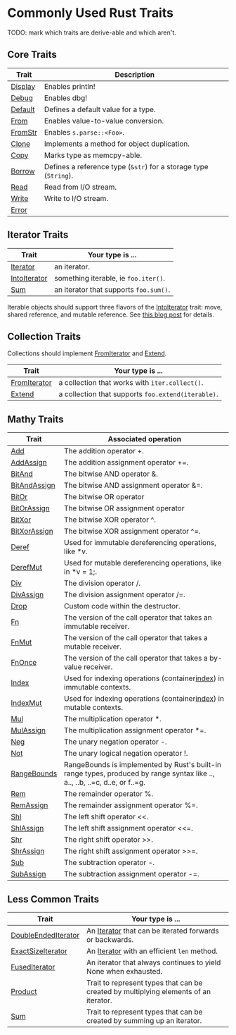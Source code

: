# Commonly Used Rust Traits

TODO: mark which traits are derive-able and which aren't.

## Core Traits

| Trait | Description |
| --- | --- |
| [Display] | Enables println! |
| [Debug] | Enables dbg! |
| [Default] | Defines a default value for a type. |
| [From] | Enables value-to-value conversion. |
| [FromStr] | Enables `s.parse::<Foo>`. ||
| [Clone] | Implements a method for object duplication. |
| [Copy] | Marks type as memcpy-able. |
| [Borrow] | Defines a reference type (`&str`) for a storage type (`String`). |
| [Read] | Read from I/O stream. |
| [Write] | Write to I/O stream. |
| [Error] | |

[Debug]: https://doc.rust-lang.org/std/fmt/trait.Debug.html
[Default]: https://doc.rust-lang.org/std/default/index.html
[Display]: https://doc.rust-lang.org/std/fmt/trait.Display.html
[Copy]: https://doc.rust-lang.org/std/marker/trait.Copy.html
[Clone]: https://doc.rust-lang.org/std/clone/trait.Clone.html
[From]: https://doc.rust-lang.org/std/convert/trait.From.html
[FromStr]: https://doc.rust-lang.org/std/str/trait.FromStr.html
[Borrow]: https://doc.rust-lang.org/std/borrow/trait.Borrow.html
[Write]: https://doc.rust-lang.org/std/io/trait.Write.html
[Read]: https://doc.rust-lang.org/std/io/trait.Read.html
[Error]: https://doc.rust-lang.org/std/error/trait.Error.html

## Iterator Traits

| Trait | Your type is ... |
| --- | --- |
| [Iterator] | an iterator. |
| [IntoIterator] | something iterable, ie `foo.iter()`. |
| [Sum] | an iterator that supports `foo.sum()`. |

[IntoIterator]: https://doc.rust-lang.org/core/iter/trait.IntoIterator.html
[Iterator]: https://doc.rust-lang.org/core/iter/trait.Iterator.html
[Sum]: https://doc.rust-lang.org/core/iter/trait.Sum.html

Iterable objects should support three flavors of the [IntoIterator] trait:
move, shared reference, and mutable reference.   See [this blog
post](https://www.philipdaniels.com/blog/2019/rust-api-design2/) for details.

## Collection Traits

Collections should implement [FromIterator] and [Extend].

| Trait | Your type is ... |
| --- | --- |
| [FromIterator] | a collection that works with `iter.collect()`. |
| [Extend] | a collection that supports `foo.extend(iterable)`. |

[Extend]: https://doc.rust-lang.org/core/iter/trait.Extend.html
[FromIterator]: https://doc.rust-lang.org/core/iter/trait.FromIterator.html

## Mathy Traits

| Trait | Associated operation |
| --- | --- |
| [Add] | The addition operator +. |
| [AddAssign] | The addition assignment operator +=. |
| [BitAnd] | The bitwise AND operator &. |
| [BitAndAssign] | The bitwise AND assignment operator &=. |
| [BitOr] | The bitwise OR operator |. |
| [BitOrAssign] | The bitwise OR assignment operator |=. |
| [BitXor] | The bitwise XOR operator ^. |
| [BitXorAssign] | The bitwise XOR assignment operator ^=. |
| [Deref] | Used for immutable dereferencing operations, like \*v. |
| [DerefMut] | Used for mutable dereferencing operations, like in \*v = 1;. |
| [Div] | The division operator /. |
| [DivAssign] | The division assignment operator /=. |
| [Drop] | Custom code within the destructor. |
| [Fn] | The version of the call operator that takes an immutable receiver. |
| [FnMut] | The version of the call operator that takes a mutable receiver. |
| [FnOnce] | The version of the call operator that takes a by-value receiver. |
| [Index] | Used for indexing operations (container[index]) in immutable contexts. |
| [IndexMut] | Used for indexing operations (container[index]) in mutable contexts. |
| [Mul] | The multiplication operator \*. |
| [MulAssign] | The multiplication assignment operator \*=. |
| [Neg] | The unary negation operator -. |
| [Not] | The unary logical negation operator !. |
| [RangeBounds] | RangeBounds is implemented by Rust's built-in range types, produced by range syntax like .., a.., ..b, ..=c, d..e, or f..=g. |
| [Rem] | The remainder operator %. |
| [RemAssign] | The remainder assignment operator %=. |
| [Shl] | The left shift operator <<. |
| [ShlAssign] | The left shift assignment operator <<=. |
| [Shr] | The right shift operator >>. |
| [ShrAssign] | The right shift assignment operator >>=. |
| [Sub] | The subtraction operator -. |
| [SubAssign] | The subtraction assignment operator -=. |

[Add]: https://doc.rust-lang.org/std/ops/trait.Add.html
[AddAssign]: https://doc.rust-lang.org/std/ops/trait.AddAssign.html
[BitAnd]: https://doc.rust-lang.org/std/ops/trait.BitAnd.html
[BitAndAssign]: https://doc.rust-lang.org/std/ops/trait.BitAndAssign.html
[BitOr]: https://doc.rust-lang.org/std/ops/trait.BitOr.html
[BitOrAssign]: https://doc.rust-lang.org/std/ops/trait.BitOrAssign.html
[BitXor]: https://doc.rust-lang.org/std/ops/trait.BitXor.html
[BitXorAssign]: https://doc.rust-lang.org/std/ops/trait.BitXorAssign.html
[Deref]: https://doc.rust-lang.org/std/ops/trait.Deref.html
[DerefMut]: https://doc.rust-lang.org/std/ops/trait.DerefMut.html
[Div]: https://doc.rust-lang.org/std/ops/trait.Div.html
[DivAssign]: https://doc.rust-lang.org/std/ops/trait.DivAssign.html
[Drop]: https://doc.rust-lang.org/std/ops/trait.Drop.html
[Fn]: https://doc.rust-lang.org/std/ops/trait.Fn.html
[FnMut]: https://doc.rust-lang.org/std/ops/trait.FnMut.html
[FnOnce]: https://doc.rust-lang.org/std/ops/trait.FnOnce.html
[Index]: https://doc.rust-lang.org/std/ops/trait.Index.html
[IndexMut]: https://doc.rust-lang.org/std/ops/trait.IndexMut.html
[Mul]: https://doc.rust-lang.org/std/ops/trait.Mul.html
[MulAssign]: https://doc.rust-lang.org/std/ops/trait.MulAssign.html
[Neg]: https://doc.rust-lang.org/std/ops/trait.Neg.html
[Not]: https://doc.rust-lang.org/std/ops/trait.Not.html
[RangeBounds]: https://doc.rust-lang.org/std/ops/trait.RangeBounds.html
[Rem]: https://doc.rust-lang.org/std/ops/trait.Rem.html
[RemAssign]: https://doc.rust-lang.org/std/ops/trait.RemAssign.html
[Shl]: https://doc.rust-lang.org/std/ops/trait.Shl.html
[ShlAssign]: https://doc.rust-lang.org/std/ops/trait.ShlAssign.html
[Shr]: https://doc.rust-lang.org/std/ops/trait.Shr.html
[ShrAssign]: https://doc.rust-lang.org/std/ops/trait.ShrAssign.html
[Sub]: https://doc.rust-lang.org/std/ops/trait.Sub.html
[SubAssign]: https://doc.rust-lang.org/std/ops/trait.SubAssign.html

## Less Common Traits

| Trait | Your type is ... |
| --- | --- |
| [DoubleEndedIterator] | An [Iterator] that can be iterated forwards or backwards. |
| [ExactSizeIterator] | An [Iterator] with an efficient `len` method. |
| [FusedIterator] | An iterator that always continues to yield None when exhausted. |
| [Product] | Trait to represent types that can be created by multiplying elements of an iterator. |
| [Sum] | Trait to represent types that can be created by summing up an iterator. |

[DoubleEndedIterator]: https://doc.rust-lang.org/core/iter/trait.DoubleEndedIterator.html
[ExactSizeIterator]: https://doc.rust-lang.org/core/iter/trait.ExactSizeIterator.html
[FusedIterator]: https://doc.rust-lang.org/core/iter/trait.FusedIterator.html
[Product]: https://doc.rust-lang.org/core/iter/trait.Product.html


